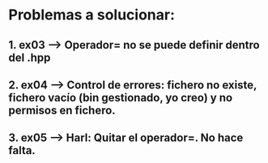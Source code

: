 # Problemas a solucionar:

## 1. ex03 --> Operador= no se puede definir dentro del .hpp

## 2. ex04 --> Control de errores: fichero no existe, fichero vacío (bin gestionado,  yo creo) y no permisos en fichero.

## 3. ex05 --> Harl: Quitar el operador=. No hace falta.
